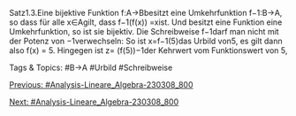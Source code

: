 Satz1.3.Eine bijektive Funktion f:A→Bbesitzt eine Umkehrfunktion f−1:B→A, so dass
für alle x∈Agilt, dass f−1(f(x)) =xist. Und besitzt eine Funktion eine Umkehrfunktion, so ist sie
bijektiv.
Die Schreibweise f−1darf man nicht mit der Potenz von −1verwechseln: So ist x=f−1(5)das Urbild
von5, es gilt dann also f(x) = 5. Hingegen ist z= (f(5))−1der Kehrwert vom Funktionswert von 5,

   Tags & Topics:
   #B→A
   #Urbild
   #Schreibweise

[Previous: #Analysis-Lineare_Algebra-230308_800](Analysis-Lineare_Algebra-230308_800.md)

[Next: #Analysis-Lineare_Algebra-230308_800](Analysis-Lineare_Algebra-230308_800.md)